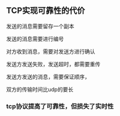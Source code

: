 ## TCP实现可靠性的代价

发送的消息需要留存一个副本

发送的消息需要进行编号

对方收到消息，需要对发送方进行确认

发送方发送失败，发送超时，都需要重传

发送方发送的消息，需要保证顺序，

双方的传输时间比udp的要长

### tcp协议提高了可靠性，但损失了实时性